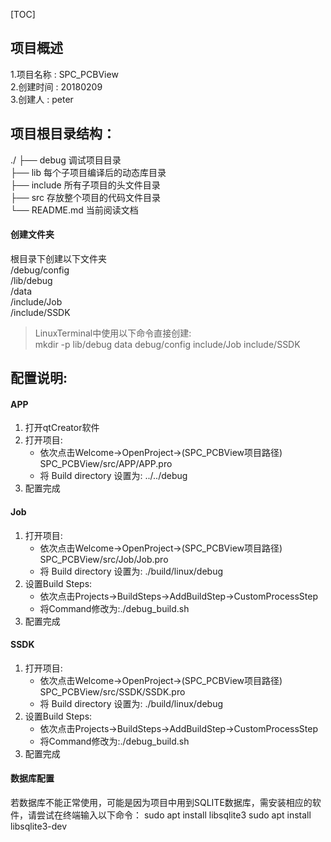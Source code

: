 [TOC]
## 项目概述
1.项目名称	: SPC_PCBView<br>
2.创建时间	: 20180209<br>
3.创建人   : peter<br>

## 项目根目录结构：
./
├── debug 调试项目目录<br>
├── lib   每个子项目编译后的动态库目录<br>
├── include 所有子项目的头文件目录<br>
├── src 存放整个项目的代码文件目录<br>
└── README.md 当前阅读文档<br>

#### 创建文件夹
根目录下创建以下文件夹<br>
/debug/config<br>
/lib/debug<br>
/data<br>
/include/Job<br>
/include/SSDK
>LinuxTerminal中使用以下命令直接创建:<br>
mkdir -p lib/debug data debug/config include/Job include/SSDK

## 配置说明:
#### APP
1. 打开qtCreator软件
2. 打开项目:
    - 依次点击Welcome->OpenProject->(SPC_PCBView项目路径) SPC_PCBView/src/APP/APP.pro
    - 将 Build directory 设置为: ../../debug
3. 配置完成

#### Job
1. 打开项目:
    - 依次点击Welcome->OpenProject->(SPC_PCBView项目路径) SPC_PCBView/src/Job/Job.pro
    - 将 Build directory 设置为: ./build/linux/debug
2. 设置Build Steps:
    - 依次点击Projects->BuildSteps->AddBuildStep->CustomProcessStep
    - 将Command修改为:./debug_build.sh
3. 配置完成

#### SSDK
1. 打开项目:
    - 依次点击Welcome->OpenProject->(SPC_PCBView项目路径) SPC_PCBView/src/SSDK/SSDK.pro
    - 将 Build directory 设置为: ./build/linux/debug
2. 设置Build Steps:
    - 依次点击Projects->BuildSteps->AddBuildStep->CustomProcessStep
    - 将Command修改为:./debug_build.sh
3. 配置完成

#### 数据库配置
若数据库不能正常使用，可能是因为项目中用到SQLITE数据库，需安装相应的软件，请尝试在终端输入以下命令：
sudo apt install libsqlite3
sudo apt install libsqlite3-dev
